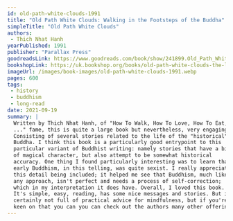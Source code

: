 ```yaml
---
id: old-path-white-clouds-1991
title: "Old Path White Clouds: Walking in the Footsteps of the Buddha"
simpleTitle: "Old Path White Clouds"
authors: 
 - Thich Nhat Hanh 
yearPublished: 1991
publisher: "Parallax Press"
goodreadsLink: https://www.goodreads.com/book/show/241899.Old_Path_White_Clouds
bookshopLink: https://uk.bookshop.org/books/old-path-white-clouds-the-life-story-of-the-buddha/9780712654173
imageUrl: /images/book-images/old-path-white-clouds-1991.webp
pages: 600
tags: 
 - history 
 - buddhism 
 - long-read
date: 2021-09-19
summary: |
  Written by Thich Nhat Hanh, of "How To Walk, How To Love, How To Eat,
  ..." fame, this is quite a large book but nevertheless, very engaging.
  Consisting of several stories related to the life of the "historical"
  Buddha. I think this book is a particularly good entrypoint to this
  particular variant of Buddhist writing: namely stories that have a bit
  of magical character, but also attempt to be somewhat historical
  accuracy. One thing I found particularly interesting was to learn that
  early Buddhism, in this telling, was quite sexist. I really appreciated
  this detail being included; it helped me see that Buddhism, much like
  any approach, isn't perfect and needs a process of self-correction;
  which in my interpretation it does have. Overall, I loved this book.
  It's simple, easy, reading, has some nice messages and stories. But it's
  certainly not full of practical advice for mindfulness, but if you're
  keen on that you can you can check out the authors many other offerings!
---
```

